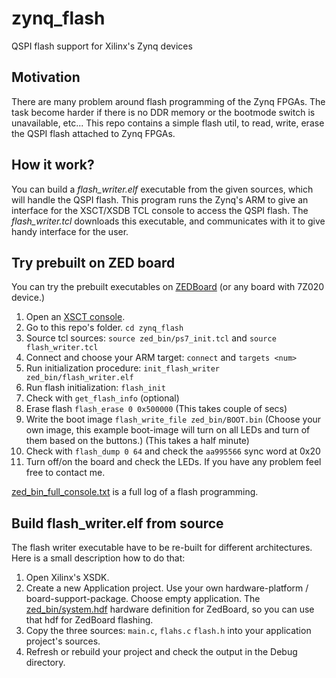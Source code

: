 # zynq_flash
QSPI flash support for Xilinx's Zynq devices

## Motivation
There are many problem around flash programming of the Zynq FPGAs. The task become harder if there is no DDR memory or the bootmode switch is unavailable, etc...
This repo contains a simple flash util, to read, write, erase the QSPI flash attached to Zynq FPGAs.

## How it work?
You can build a *flash_writer.elf* executable from the given sources, which will handle the QSPI
flash. This program runs the Zynq's ARM to give an interface for the XSCT/XSDB TCL console to access
the QSPI flash. The *flash_writer.tcl* downloads this executable, and communicates with it to give
handy interface for the user.

## Try prebuilt on ZED board
You can try the prebuilt executables on [ZEDBoard][1] (or any board with 7Z020 device.)

  1. Open an [XSCT console][2].
  2. Go to this repo's folder. `cd zynq_flash`
  3. Source tcl sources: `source zed_bin/ps7_init.tcl` and `source flash_writer.tcl`
  4. Connect and choose your ARM target: `connect` and `targets <num>`
  5. Run initialization procedure: `init_flash_writer zed_bin/flash_writer.elf`
  6. Run flash initialization: `flash_init`
  7. Check with `get_flash_info` (optional)
  8. Erase flash `flash_erase 0 0x500000` (This takes couple of secs)
  9. Write the boot image `flash_write_file zed_bin/BOOT.bin` (Choose your own image, this example
    boot-image will turn on all LEDs and turn of them based on the buttons.) (This takes a half minute)
  10. Check with `flash_dump 0 64` and check the `aa995566` sync word at 0x20
  11. Turn off/on the board and check the LEDs. If you have any problem feel free to contact me.

[zed_bin_full_console.txt][3] is a full log of a flash programming.

## Build flash_writer.elf from source
The flash writer executable have to be re-built for different architectures. Here is a small
 description how to do that:

  1. Open Xilinx's XSDK.
  2. Create a new Application project. Use your own hardware-platform / board-support-package.
  Choose empty application. The [zed_bin/system.hdf][4] hardware definition for ZedBoard, so you can
   use that hdf for ZedBoard flashing.
  3. Copy the three sources: `main.c`, `flahs.c` `flash.h` into your application project's sources.
  4. Refresh or rebuild your project and check the output in the Debug directory.


[1]: http://zedboard.org/product/zedboard
[2]: https://forums.xilinx.com/t5/Vivado-Debug-and-Power/Standalone-XSCT-console/m-p/907961/thread-id/12946#M12947
[3]: zed_bin_full_console.txt
[4]: zed_bin/system.hdf
